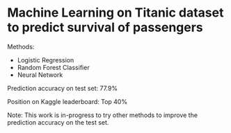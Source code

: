 # Machine Learning on Titanic dataset to predict survival of passengers

Methods:
  - Logistic Regression
  - Random Forest Classifier
  - Neural Network
  
Prediction accuracy on test set: 77.9%

Position on Kaggle leaderboard: Top 40%

Note: This work is in-progress to try other methods to improve the prediction accuracy on the test set.
